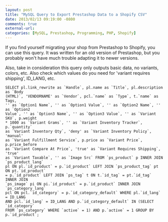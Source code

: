 ```yaml
---
layout: post
title: "MySQL Query to Export Prestashop Data to a Shopify CSV"
date: 2013/02/13 09:19:00 -0800
comments: true
external-url:
categories: [MySQL, Prestashop, Programming, PHP, Shopify]
---
```



If you find yourself migrating your shop from Prestashop to Shopify, you can 
use this query. It was written for an old version of Prestashop, but you probably 
won't have much trouble adapting it to newer versions.

Also, take in consideration this query only outputs basic data, no variants, 
colors, etc. Also check which values do you need for 'variant requires shipping', 
ID_LANG, etc.

  

	SELECT pl.link_rewrite as `Handle`, pl.name as `Title`, pl.description as `Body 
	(HTML)`, 'VENDORNAME' as `Vendor`, pcl.`name` as `Type`, t.`name` as Tags, 
	'' as `Option1 Name`, '' as `Option1 Value`, '' as `Option2 Name`, '' as `Option2 
	Value`, '' as `Option3 Name`, '' as `Option3 Value`, '' as `Variant SKU`, p.weight 
	* 1000 as `Variant Grams`, '' as `Variant Inventory Tracker`, p.`quantity` 
	as `Variant Inventory Qty`, 'deny' as `Variant Inventory Policy`, 'manual' 
	as `Variant Fulfillment Service`, p.price as `Variant Price`, p.price_before 
	as `Variant Compare At Price`, 'true' as `Variant Requires Shipping`, 'true' 
	as `Variant Taxable`, '' as `Image Src` FROM `ps_product` p INNER JOIN `ps_product_lang` 
	pl ON pl.`id_product` = p.`id_product` LEFT JOIN `ps_product_tag` pt ON pt.`id_product` 
	= p.`id_product` LEFT JOIN `ps_tag` t ON t.`id_tag` = pt.`id_tag` INNER JOIN 
	`ps_image` pi ON pi.`id_product` = p.`id_product` INNER JOIN `ps_category_lang` 
	pcl ON pcl.`id_category` = p.`id_category_default` WHERE pl.`id_lang` = ID_LANG 
	AND pcl.`id_lang` = ID_LANG AND p.`id_category_default` IN (SELECT `id_category` 
	FROM `ps_category` WHERE `active` = 1) AND p.`active` = 1 GROUP BY p.`id_product`; 
	



